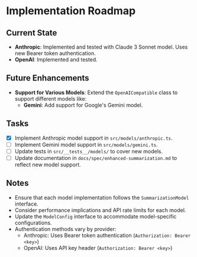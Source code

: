# Implementation Roadmap

## Current State

- **Anthropic**: Implemented and tested with Claude 3 Sonnet model. Uses new Bearer token authentication.
- **OpenAI**: Implemented and tested.

## Future Enhancements

- **Support for Various Models**: Extend the `OpenAICompatible` class to support different models like:
  - **Gemini**: Add support for Google's Gemini model.

## Tasks

- [x] Implement Anthropic model support in `src/models/anthropic.ts`.
- [ ] Implement Gemini model support in `src/models/gemini.ts`.
- [ ] Update tests in `src/__tests__/models/` to cover new models.
- [ ] Update documentation in `docs/spec/enhanced-summarization.md` to reflect new model support.

## Notes

- Ensure that each model implementation follows the `SummarizationModel` interface.
- Consider performance implications and API rate limits for each model.
- Update the `ModelConfig` interface to accommodate model-specific configurations.
- Authentication methods vary by provider:
  - Anthropic: Uses Bearer token authentication (`Authorization: Bearer <key>`)
  - OpenAI: Uses API key header (`Authorization: Bearer <key>`)
